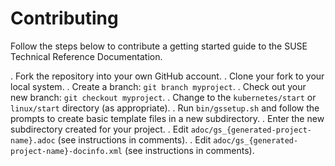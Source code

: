 # Contributing

Follow the steps below to contribute a getting started guide
to the SUSE Technical Reference Documentation.

. Fork the repository into your own GitHub account.
. Clone your fork to your local system.
. Create a branch: `git branch myproject`.
. Check out your new branch: `git checkout myproject`.
. Change to the `kubernetes/start` or `linux/start` directory (as appropriate).
. Run `bin/gssetup.sh` and follow the prompts to create basic template files in a new subdirectory.
. Enter the new subdirectory created for your project.
. Edit `adoc/gs_{generated-project-name}.adoc` (see instructions in comments).
. Edit `adoc/gs_{generated-project-name}-docinfo.xml` (see instructions in comments).

